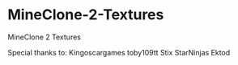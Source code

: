 # MineClone-2-Textures
MineClone 2 Textures

Special thanks to:
Kingoscargames
toby109tt
Stix
StarNinjas
Ektod
